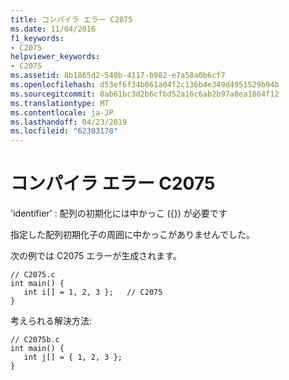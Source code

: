 ```yaml
---
title: コンパイラ エラー C2075
ms.date: 11/04/2016
f1_keywords:
- C2075
helpviewer_keywords:
- C2075
ms.assetid: 8b1865d2-540b-4117-b982-e7a58a0b6cf7
ms.openlocfilehash: d53ef6f34b061a04f2c136b4e349d4951529b94b
ms.sourcegitcommit: 0ab61bc3d2b6cfbd52a16c6ab2b97a8ea1864f12
ms.translationtype: MT
ms.contentlocale: ja-JP
ms.lasthandoff: 04/23/2019
ms.locfileid: "62303178"
---
```

# <a name="compiler-error-c2075"></a>コンパイラ エラー C2075

'identifier' : 配列の初期化には中かっこ ({}) が必要です

指定した配列初期化子の周囲に中かっこがありませんでした。

次の例では C2075 エラーが生成されます。

```
// C2075.c
int main() {
   int i[] = 1, 2, 3 };   // C2075
}
```

考えられる解決方法:

```
// C2075b.c
int main() {
   int j[] = { 1, 2, 3 };
}
```